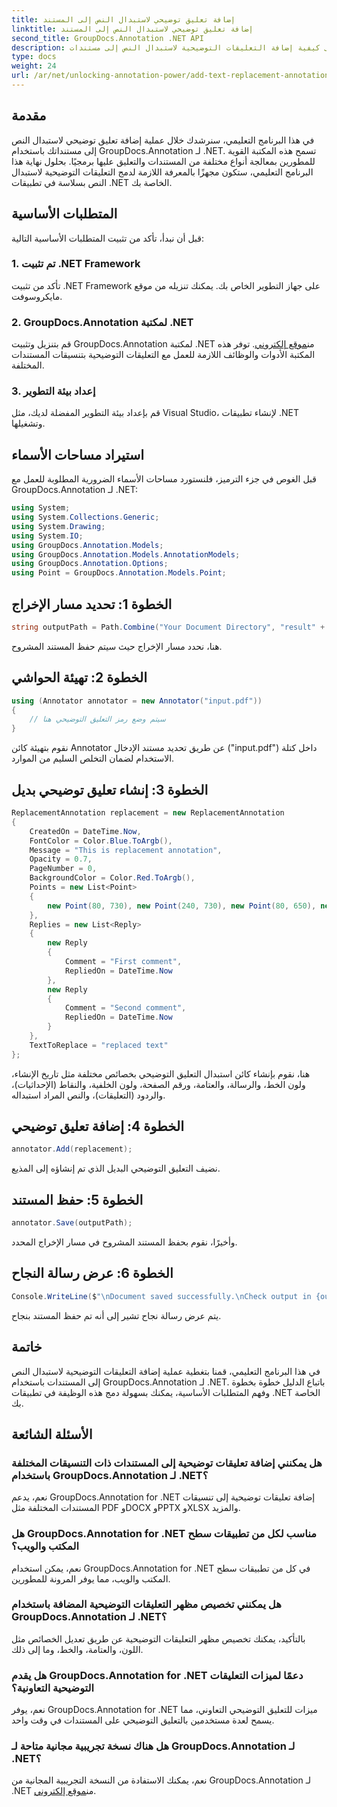 ```yaml
---
title: إضافة تعليق توضيحي لاستبدال النص إلى المستند
linktitle: إضافة تعليق توضيحي لاستبدال النص إلى المستند
second_title: GroupDocs.Annotation .NET API
description: تعرف على كيفية إضافة التعليقات التوضيحية لاستبدال النص إلى مستندات .NET الخاصة بك بسهولة باستخدام GroupDocs.Annotation لـ .NET. تعزيز قدرات معالجة المستندات الخاصة بك.
type: docs
weight: 24
url: /ar/net/unlocking-annotation-power/add-text-replacement-annotation/
---
```

## مقدمة
في هذا البرنامج التعليمي، سنرشدك خلال عملية إضافة تعليق توضيحي لاستبدال النص إلى مستنداتك باستخدام GroupDocs.Annotation لـ .NET. تسمح هذه المكتبة القوية للمطورين بمعالجة أنواع مختلفة من المستندات والتعليق عليها برمجيًا. بحلول نهاية هذا البرنامج التعليمي، ستكون مجهزًا بالمعرفة اللازمة لدمج التعليقات التوضيحية لاستبدال النص بسلاسة في تطبيقات .NET الخاصة بك.
## المتطلبات الأساسية
قبل أن نبدأ، تأكد من تثبيت المتطلبات الأساسية التالية:
### 1. تم تثبيت .NET Framework
تأكد من تثبيت .NET Framework على جهاز التطوير الخاص بك. يمكنك تنزيله من موقع مايكروسوفت.
### 2. GroupDocs.Annotation لمكتبة .NET
 قم بتنزيل وتثبيت GroupDocs.Annotation لمكتبة .NET من[موقع إلكتروني](https://releases.groupdocs.com/annotation/net/). توفر هذه المكتبة الأدوات والوظائف اللازمة للعمل مع التعليقات التوضيحية بتنسيقات المستندات المختلفة.
### 3. إعداد بيئة التطوير
قم بإعداد بيئة التطوير المفضلة لديك، مثل Visual Studio، لإنشاء تطبيقات .NET وتشغيلها.

## استيراد مساحات الأسماء
قبل الغوص في جزء الترميز، فلنستورد مساحات الأسماء الضرورية المطلوبة للعمل مع GroupDocs.Annotation لـ .NET:
```csharp
using System;
using System.Collections.Generic;
using System.Drawing;
using System.IO;
using GroupDocs.Annotation.Models;
using GroupDocs.Annotation.Models.AnnotationModels;
using GroupDocs.Annotation.Options;
using Point = GroupDocs.Annotation.Models.Point;
```
## الخطوة 1: تحديد مسار الإخراج
```csharp
string outputPath = Path.Combine("Your Document Directory", "result" + Path.GetExtension("input.pdf"));
```
هنا، نحدد مسار الإخراج حيث سيتم حفظ المستند المشروح.
## الخطوة 2: تهيئة الحواشي
```csharp
using (Annotator annotator = new Annotator("input.pdf"))
{
    // سيتم وضع رمز التعليق التوضيحي هنا
}
```
نقوم بتهيئة كائن Annotator عن طريق تحديد مستند الإدخال ("input.pdf") داخل كتلة الاستخدام لضمان التخلص السليم من الموارد.
## الخطوة 3: إنشاء تعليق توضيحي بديل
```csharp
ReplacementAnnotation replacement = new ReplacementAnnotation
{
    CreatedOn = DateTime.Now,
    FontColor = Color.Blue.ToArgb(),
    Message = "This is replacement annotation",
    Opacity = 0.7,
    PageNumber = 0,
    BackgroundColor = Color.Red.ToArgb(),
    Points = new List<Point>
    {
        new Point(80, 730), new Point(240, 730), new Point(80, 650), new Point(240, 650)
    },
    Replies = new List<Reply>
    {
        new Reply
        {
            Comment = "First comment",
            RepliedOn = DateTime.Now
        },
        new Reply
        {
            Comment = "Second comment",
            RepliedOn = DateTime.Now
        }
    },
    TextToReplace = "replaced text"
};
```
هنا، نقوم بإنشاء كائن استبدال التعليق التوضيحي بخصائص مختلفة مثل تاريخ الإنشاء، ولون الخط، والرسالة، والعتامة، ورقم الصفحة، ولون الخلفية، والنقاط (الإحداثيات)، والردود (التعليقات)، والنص المراد استبداله.
## الخطوة 4: إضافة تعليق توضيحي
```csharp
annotator.Add(replacement);
```
نضيف التعليق التوضيحي البديل الذي تم إنشاؤه إلى المذيع.
## الخطوة 5: حفظ المستند
```csharp
annotator.Save(outputPath);
```
وأخيرًا، نقوم بحفظ المستند المشروح في مسار الإخراج المحدد.
## الخطوة 6: عرض رسالة النجاح
```csharp
Console.WriteLine($"\nDocument saved successfully.\nCheck output in {outputPath}.");
```
يتم عرض رسالة نجاح تشير إلى أنه تم حفظ المستند بنجاح.

## خاتمة
في هذا البرنامج التعليمي، قمنا بتغطية عملية إضافة التعليقات التوضيحية لاستبدال النص إلى المستندات باستخدام GroupDocs.Annotation لـ .NET. باتباع الدليل خطوة بخطوة وفهم المتطلبات الأساسية، يمكنك بسهولة دمج هذه الوظيفة في تطبيقات .NET الخاصة بك.
## الأسئلة الشائعة
### هل يمكنني إضافة تعليقات توضيحية إلى المستندات ذات التنسيقات المختلفة باستخدام GroupDocs.Annotation لـ .NET؟
نعم، يدعم GroupDocs.Annotation for .NET إضافة تعليقات توضيحية إلى تنسيقات المستندات المختلفة مثل PDF وDOCX وPPTX وXLSX والمزيد.
### هل GroupDocs.Annotation for .NET مناسب لكل من تطبيقات سطح المكتب والويب؟
نعم، يمكن استخدام GroupDocs.Annotation for .NET في كل من تطبيقات سطح المكتب والويب، مما يوفر المرونة للمطورين.
### هل يمكنني تخصيص مظهر التعليقات التوضيحية المضافة باستخدام GroupDocs.Annotation لـ .NET؟
بالتأكيد، يمكنك تخصيص مظهر التعليقات التوضيحية عن طريق تعديل الخصائص مثل اللون، والعتامة، والخط، وما إلى ذلك.
### هل يقدم GroupDocs.Annotation for .NET دعمًا لميزات التعليقات التوضيحية التعاونية؟
نعم، يوفر GroupDocs.Annotation for .NET ميزات للتعليق التوضيحي التعاوني، مما يسمح لعدة مستخدمين بالتعليق التوضيحي على المستندات في وقت واحد.
### هل هناك نسخة تجريبية مجانية متاحة لـ GroupDocs.Annotation لـ .NET؟
نعم، يمكنك الاستفادة من النسخة التجريبية المجانية من GroupDocs.Annotation لـ .NET من[موقع إلكتروني](https://releases.groupdocs.com/).